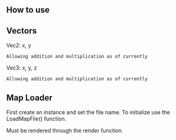 ## How to use


## Vectors

Vec2: x, y

    Allowing addition and multiplication as of currently

Vec3: x, y, z

    Allowing addition and multiplication as of currently

    
## Map Loader

First create an instance and set the file name. To initialize use the LoadMapFile() function. 

Must be rendered through the render function. 